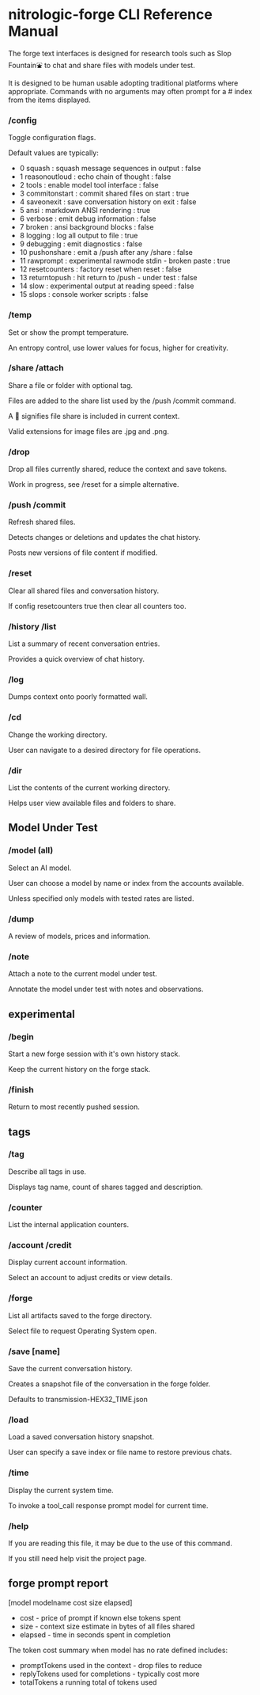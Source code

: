 # nitrologic-forge CLI Reference Manual

The forge text interfaces is designed for research tools such as Slop Fountain⛲ to chat and share files with models under test.

It is designed to be human usable adopting traditional platforms where appropriate. Commands with no arguments may often prompt for a # index from the items displayed.

### /config

Toggle configuration flags.

Default values are typically:

* 0 squash : squash message sequences in output : false
* 1 reasonoutloud : echo chain of thought : false
* 2 tools : enable model tool interface : false
* 3 commitonstart : commit shared files on start : true
* 4 saveonexit :  save conversation history on exit : false
* 5 ansi : markdown ANSI rendering : true
* 6 verbose : emit debug information : false
* 7 broken : ansi background blocks : false
* 8 logging : log all output to file : true
* 9 debugging : emit diagnostics : false
* 10 pushonshare : emit a /push after any /share : false
* 11 rawprompt : experimental rawmode stdin - broken paste : true
* 12 resetcounters : factory reset when reset : false
* 13 returntopush : hit return to /push - under test : false
* 14 slow : experimental output at reading speed : false
* 15 slops : console worker scripts : false

### /temp

Set or show the prompt temperature.

An entropy control, use lower values for focus, higher for creativity.

### /share /attach

Share a file or folder with optional tag.

Files are added to the share list used by the /push /commit command.

A 🔗 signifies file share is included in current context.

Valid extensions for image files are .jpg and .png.

### /drop

Drop all files currently shared, reduce the context and save tokens.

Work in progress, see /reset for a simple alternative.

### /push /commit

Refresh shared files. 

Detects changes or deletions and updates the chat history.

Posts new versions of file content if modified.

### /reset

Clear all shared files and conversation history.

If config resetcounters true then clear all counters too.

### /history /list

List a summary of recent conversation entries. 

Provides a quick overview of chat history.

### /log

Dumps context onto poorly formatted wall.

### /cd

Change the working directory. 

User can navigate to a desired directory for file operations.

### /dir

List the contents of the current working directory. 

Helps user view available files and folders to share.

## Model Under Test

### /model (all)

Select an AI model.

User can choose a model by name or index from the accounts available.

Unless specified only models with tested rates are listed.

### /dump

A review of models, prices and information.

### /note

Attach a note to the current model under test.

Annotate the model under test with notes and observations.

## experimental

### /begin

Start a new forge session with it's own history stack.

Keep the current history on the forge stack.

### /finish

Return to most recently pushed session.

## tags

### /tag

Describe all tags in use.

Displays tag name, count of shares tagged and description.

### /counter

List the internal application counters.

### /account /credit

Display current account information.

Select an account to adjust credits or view details.

### /forge

List all artifacts saved to the forge directory.

Select file to request Operating System open.

### /save [name]

Save the current conversation history. 

Creates a snapshot file of the conversation in the forge folder.

Defaults to transmission-HEX32_TIME.json

### /load

Load a saved conversation history snapshot.

User can specify a save index or file name to restore previous chats.


### /time

Display the current system time. 

To invoke a tool_call response prompt model for current time.


### /help

If you are reading this file, it may be due to the use of this command.

If you still need help visit the project page.

## forge prompt report

[model modelname cost size elapsed]

* cost - price of prompt if known else tokens spent
* size - context size estimate in bytes of all files shared
* elapsed - time in seconds spent in completion 

The token cost summary when model has no rate defined includes:

* promptTokens used in the context - drop files to reduce
* replyTokens used for completions - typically cost more
* totalTokens a running total of tokens used
